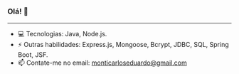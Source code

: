 ### Olá! 👋

<hr>

- 💻 Tecnologias: Java, Node.js.
- ⚡ Outras habilidades: Express.js, Mongoose, Bcrypt, JDBC, SQL, Spring Boot, JSF.
- 📫 Contate-me no email: monticarloseduardo@gmail.com

